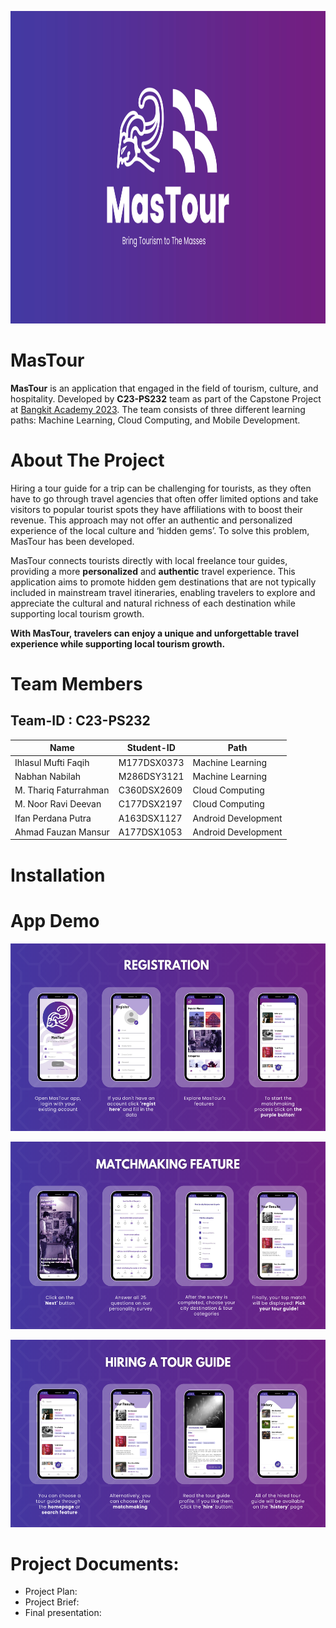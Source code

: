 <p align="center">
  <img src="https://github.com/mas-tour/.github/blob/main/profile/MasTour-Banner.png" height="500" />
</p>

# MasTour

**MasTour** is an application that engaged in the field of tourism, culture, and hospitality. Developed by **C23-PS232** team as part of the Capstone Project at [Bangkit Academy 2023](https://bangkit.academy). The team consists of three different learning paths: Machine Learning, Cloud Computing, and Mobile Development.

# About The Project

Hiring a tour guide for a trip can be challenging for tourists, as they often have to go through travel agencies that often offer limited options and take visitors to popular tourist spots they have affiliations with to boost their revenue. This approach may not offer an authentic and personalized experience of the local culture and ‘hidden gems’. To solve this problem, MasTour has been developed. 

MasTour connects tourists directly with local freelance tour guides, providing a more **personalized** and **authentic** travel experience. This application aims to promote hidden gem destinations that are not typically included in mainstream travel itineraries, enabling travelers to explore and appreciate the cultural and natural richness of each destination while supporting local tourism growth. 

**With MasTour, travelers can enjoy a unique and unforgettable travel experience while supporting local tourism growth.**

# Team Members

## Team-ID : C23-PS232

| Name                  | Student-ID  | Path                |
| --------------------- | ----------- | ------------------- | 
| Ihlasul Mufti Faqih   | M177DSX0373 | Machine Learning    | 
| Nabhan Nabilah        | M286DSY3121 | Machine Learning    |
| M. Thariq Faturrahman | C360DSX2609 | Cloud Computing     |
| M. Noor Ravi Deevan   | C177DSX2197 | Cloud Computing     |
| Ifan Perdana Putra    | A163DSX1127 | Android Development |
| Ahmad Fauzan Mansur   | A177DSX1053 | Android Development |

# Installation

# App Demo
<p align="left">
  <img src="https://github.com/mas-tour/.github/blob/main/profile/demo-regist.png" height="300" />
</p>
  <img src="https://github.com/mas-tour/.github/blob/main/profile/demo-matchmaking.png" height="300" />
</p>
  <img src="https://github.com/mas-tour/.github/blob/main/profile/demo-hiring-tour-guide.png" height="300" />
</p>


# Project Documents:
- Project Plan:
- Project Brief:
- Final presentation: 

